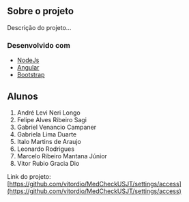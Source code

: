 <!-- Sobre o projeto -->
## Sobre o projeto
Descrição do projeto...

### Desenvolvido com

* [NodeJs](https://nodejs.org/en/)
* [Angular](https://angular.io/)
* [Bootstrap](https://getbootstrap.com)

<!-- Alunos -->
## Alunos

1. André Levi Neri Longo 
2. Felipe Alves Ribeiro Sagi
3. Gabriel Venancio Campaner
4. Gabriela Lima Duarte
5. Italo Martins de Araujo
6. Leonardo Rodrigues
7. Marcelo Ribeiro Mantana Júnior
8. Vitor Rubio Gracia Dio

Link do projeto: [https://github.com/vitordio/MedCheckUSJT/settings/access](https://github.com/vitordio/MedCheckUSJT/settings/access)
